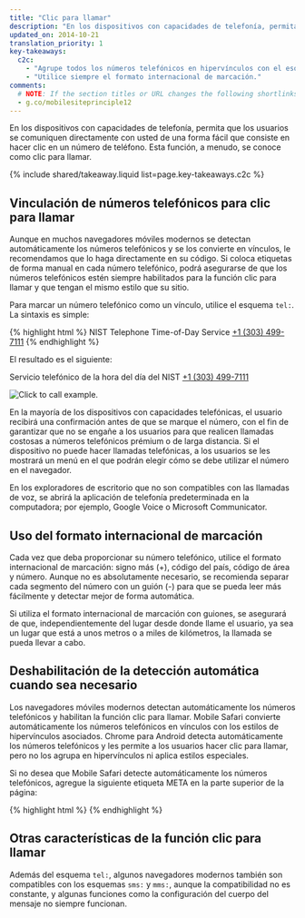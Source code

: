 ```yaml
---
title: "Clic para llamar"
description: "En los dispositivos con capacidades de telefonía, permita que los usuarios se comuniquen directamente con usted de una forma fácil que consiste en hacer clic en un número de teléfono. Esta función, a menudo, se conoce como clic para llamar."
updated_on: 2014-10-21
translation_priority: 1
key-takeaways:
  c2c: 
    - "Agrupe todos los números telefónicos en hipervínculos con el esquema <code>tel:</code>."
    - "Utilice siempre el formato internacional de marcación."
comments: 
  # NOTE: If the section titles or URL changes the following shortlinks must be updated
  - g.co/mobilesiteprinciple12
---
```


<p class="intro">
  En los dispositivos con capacidades de telefonía, permita que los usuarios se comuniquen directamente con usted de una forma fácil que consiste en hacer clic en un número de teléfono. Esta función, a menudo, se conoce como clic para llamar.
</p>



{% include shared/takeaway.liquid list=page.key-takeaways.c2c %}

## Vinculación de números telefónicos para clic para llamar

Aunque en muchos navegadores móviles modernos se detectan automáticamente los números telefónicos 
y se los convierte en vínculos, le recomendamos que lo haga directamente en su código.
Si coloca etiquetas de forma manual en cada número telefónico, podrá asegurarse de que los números telefónicos estén siempre
habilitados para la función clic para llamar y que tengan el mismo estilo que su sitio.

Para marcar un número telefónico como un vínculo, utilice el esquema `tel:`.  La sintaxis es 
simple:

{% highlight html %}
NIST Telephone Time-of-Day Service <a href="tel:+1-303-499-7111">+1 (303) 499-7111</a>
{% endhighlight %}

El resultado es el siguiente:

Servicio telefónico de la hora del día del NIST <a href="tel:+1-303-499-7111">+1 (303) 499-7111</a>

<img src="images/click-to-call_framed.jpg" class="center" alt="Click to call example.">

En la mayoría de los dispositivos con capacidades telefónicas, el usuario recibirá una
confirmación antes de que se marque el número, con el fin de garantizar que no se engañe a los usuarios 
para que realicen llamadas costosas a números telefónicos prémium o de larga distancia. 
Si el dispositivo no puede hacer llamadas telefónicas, a los usuarios se les mostrará un
menú en el que podrán elegir cómo se debe utilizar el número en el navegador.

En los exploradores de escritorio que no son compatibles con las llamadas de voz, se abrirá la aplicación de telefonía predeterminada
en la computadora; por ejemplo, Google Voice o Microsoft
Communicator.

## Uso del formato internacional de marcación

Cada vez que deba proporcionar su número telefónico, utilice el formato internacional de marcación: 
signo más (+), código del país, código de área y número.  Aunque no es absolutamente
necesario, se recomienda separar cada segmento del número con un
guión (-) para que se pueda leer más fácilmente y detectar mejor de forma automática.

Si utiliza el formato internacional de marcación con guiones, se asegurará de que, independientemente del lugar
desde donde llame el usuario, ya sea un lugar que está a unos metros o a miles
de kilómetros, la llamada se pueda llevar a cabo.

## Deshabilitación de la detección automática cuando sea necesario

Los navegadores móviles modernos detectan automáticamente los números telefónicos y habilitan la función
clic para llamar.  Mobile Safari convierte automáticamente los números telefónicos en vínculos
con los estilos de hipervínculos asociados.  Chrome para Android detecta automáticamente
los números telefónicos y les permite a los usuarios hacer clic para llamar, pero no los agrupa
en hipervínculos ni aplica estilos especiales.

Si no desea que Mobile Safari detecte automáticamente los números telefónicos, agregue la
siguiente etiqueta META en la parte superior de la página:

{% highlight html %}
<meta name="format-detection" content="telephone=no">
{% endhighlight %}

## Otras características de la función clic para llamar

Además del esquema `tel:`, algunos navegadores modernos también son compatibles con los esquemas `sms:`
y `mms:`, aunque la compatibilidad no es constante, y algunas
funciones como la configuración del cuerpo del mensaje no siempre funcionan.  

